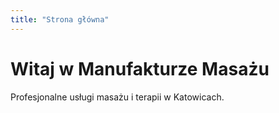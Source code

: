 ```yaml
---
title: "Strona główna"
---
```


# Witaj w Manufakturze Masażu

Profesjonalne usługi masażu i terapii w Katowicach. 